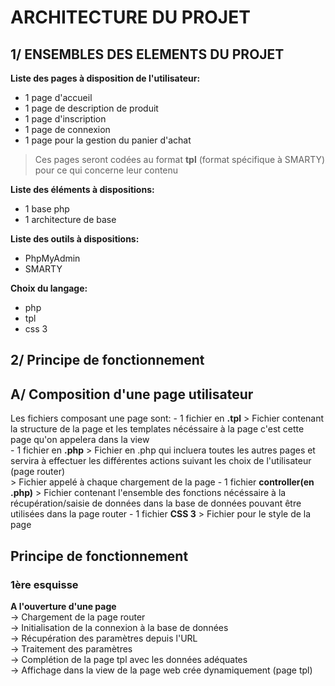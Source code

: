 # ARCHITECTURE DU PROJET
  ## 1/ ENSEMBLES DES ELEMENTS DU PROJET
**Liste des pages à disposition de l'utilisateur:** 
- 1 page d'accueil  
- 1 page de description de produit
- 1 page d'inscription
- 1 page de connexion
- 1 page pour la gestion du panier d'achat  
>Ces pages seront codées au format **tpl** (format spécifique à SMARTY) pour ce qui concerne leur contenu  

**Liste des éléments à dispositions:**
- 1 base php
- 1 architecture de base   

**Liste des outils à dispositions:**
- PhpMyAdmin
- SMARTY  

**Choix du langage:**  
- php
- tpl
- css 3
  
## 2/ Principe de fonctionnement  
  ## A/ Composition d'une page utilisateur  
  
Les fichiers composant une page sont:
    - 1 fichier en **.tpl**
    > Fichier contenant la structure de la page et les templates nécéssaire à la page
    c'est cette page qu'on appelera dans la view   
    - 1 fichier en **.php**
    > Fichier en .php qui incluera toutes les autres pages et servira à effectuer les différentes actions
    suivant les choix de l'utilisateur (page router)  
    > Fichier appelé à chaque chargement de la page
    - 1 fichier **controller(en .php)**
    > Fichier contenant l'ensemble des fonctions nécéssaire à la récupération/saisie de données dans la base de données
    pouvant être utilisées dans la page router
    - 1 fichier **CSS 3**
    > Fichier pour le style de la page  

  ## Principe de fonctionnement  
  ### 1ère esquisse
    
  **A l'ouverture d'une page**  
    -> Chargement de la page router  
    -> Initialisation de la connexion à la base de données  
    -> Récupération des paramètres depuis l'URL  
    -> Traitement des paramètres  
    -> Complétion de la page tpl avec les données adéquates  
    -> Affichage dans la view de la page web crée dynamiquement (page tpl)  
    
